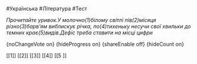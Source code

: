 #Українська #Література #Тест

*Прочитайте уривок.У молочно(1)білому світлі пів(2)місяця різно(3)барв’ям виблискує річка, по(4)тихеньку несучи свої хвильки до темних крає(5)видів.Дефіс треба ставити на місці цифри*

{noChangeVote on}
{hideProgress on}
{shareEnable off}
{hideCount on}

[[1]]
[[2]]
[[3]]
[[4]]
[[5 ]]
